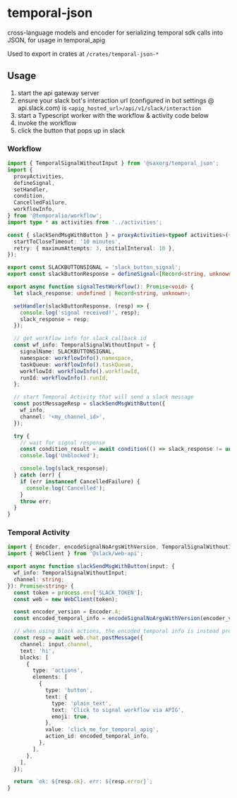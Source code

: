 # temporal-json
cross-language models and encoder for serializing temporal sdk calls into JSON, for usage in temporal_apig

Used to export in crates at `/crates/temporal-json-*`

## Usage
1. start the api gateway server
2. ensure your slack bot's interaction url (configured in bot settings @ api.slack.com) is `<apig_hosted_url>/api/v1/slack/interaction`
3. start a Typescript worker with the workflow & activity code below
4. invoke the workflow
5. click the button that pops up in slack

### Workflow

```typescript
import { TemporalSignalWithoutInput } from '@saxorg/temporal_json';
import {
  proxyActivities,
  defineSignal,
  setHandler,
  condition,
  CancelledFailure,
  workflowInfo,
} from '@temporalio/workflow';
import type * as activities from '../activities';

const { slackSendMsgWithButton } = proxyActivities<typeof activities>({
  startToCloseTimeout: '10 minutes',
  retry: { maximumAttempts: 3, initialInterval: 10 },
});

export const SLACKBUTTONSIGNAL = 'slack_button_signal';
export const slackButtonResponse = defineSignal<[Record<string, unknown>]>(SLACKBUTTONSIGNAL);

export async function signalTestWorkflow(): Promise<void> {
  let slack_response: undefined | Record<string, unknown>;

  setHandler(slackButtonResponse, (resp) => {
    console.log('signal received!', resp);
    slack_response = resp;
  });

  // get workflow info for slack callback id
  const wf_info: TemporalSignalWithoutInput = {
    signalName: SLACKBUTTONSIGNAL,
    namespace: workflowInfo().namespace,
    taskQueue: workflowInfo().taskQueue,
    workflowId: workflowInfo().workflowId,
    runId: workflowInfo().runId,
  };

  // start Temporal Activity that will send a slack message
  const postMessageResp = slackSendMsgWithButton({
    wf_info,
    channel: '<my_channel_id>',
  });

  try {
    // wait for signal response
    const condition_result = await condition(() => slack_response != undefined, '10m');
    console.log('Unblocked');

    console.log(slack_response);
  } catch (err) {
    if (err instanceof CancelledFailure) {
      console.log('Cancelled');
    }
    throw err;
  }
}
```


### Temporal Activity
```typescript
import { Encoder, encodeSignalNoArgsWithVersion, TemporalSignalWithoutInput } from '@saxorg/temporal_json';
import { WebClient } from '@slack/web-api';

export async function slackSendMsgWithButton(input: {
  wf_info: TemporalSignalWithoutInput;
  channel: string;
}): Promise<string> {
  const token = process.env['SLACK_TOKEN'];
  const web = new WebClient(token);

  const encoder_version = Encoder.A;
  const encoded_temporal_info = encodeSignalNoArgsWithVersion(encoder_version, input.wf_info);

  // when using block actions, the encoded temporal info is instead provided to the action_id 
  const resp = await web.chat.postMessage({
    channel: input.channel,
    text: 'hi',
    blocks: [
      {
        type: 'actions',
        elements: [
          {
            type: 'button',
            text: {
              type: 'plain_text',
              text: 'Click to signal workflow via APIG',
              emoji: true,
            },
            value: 'click_me_for_temporal_apig',
            action_id: encoded_temporal_info,
          },
        ],
      },
    ],
  });

  return `ok: ${resp.ok}. err: ${resp.error}`;
}

```